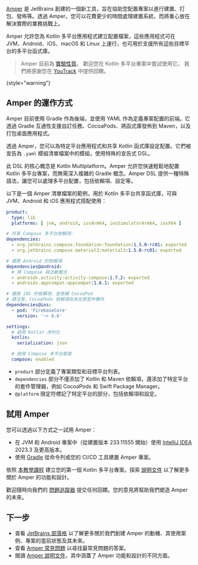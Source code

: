 [//]: # (title: 使用 Amper 進行專案配置)

[Amper](https://github.com/JetBrains/amper/tree/HEAD) 是 JetBrains 創建的一個新工具，旨在協助您配置專案以進行建置、打包、發佈等。透過 Amper，您可以花費更少的時間處理建置系統，而將重心放在解決實際的業務挑戰上。

Amper 允許您為 Kotlin 多平台應用程式建立配置檔案，這些應用程式可在 JVM、Android、iOS、macOS 和 Linux 上運行，也可用於支援所有這些目標平台的多平台函式庫。

> Amper 目前為 [實驗性質](supported-platforms.md#general-kotlin-stability-levels)。
> 歡迎您在 Kotlin 多平台專案中嘗試使用它。
> 我們將感謝您在 [YouTrack](https://youtrack.jetbrains.com/issues/AMPER) 中提供回饋。
>
{style="warning"}

## Amper 的運作方式

Amper 目前使用 Gradle 作為後端，並使用 YAML 作為定義專案配置的前端。它透過 Gradle 互通性支援自訂任務、CocoaPods、將函式庫發佈到 Maven，以及打包桌面應用程式。

透過 Amper，您可以為特定平台應用程式和共享 Kotlin 函式庫設定配置。它們被宣告為 `.yaml` 模組清單檔案中的模組，使用特殊的宣告式 DSL。

此 DSL 的核心概念是 Kotlin Multiplatform。Amper 允許您快速輕鬆地配置 Kotlin 多平台專案，而無需深入複雜的 Gradle 概念。Amper DSL 提供一種特殊語法，讓您可以處理多平台配置，包括依賴項、設定等。

以下是一個 Amper 清單檔案的範例，用於 Kotlin 多平台共享函式庫，可與 JVM、Android 和 iOS 應用程式搭配使用：

```yaml
product:
  type: lib
  platforms: [ jvm, android, iosArm64, iosSimulatorArm64, iosX64 ]

# 共享 Compose 多平台依賴項:
dependencies:
  - org.jetbrains.compose.foundation:foundation:1.5.0-rc01: exported
  - org.jetbrains.compose.material3:material3:1.5.0-rc01: exported

# 僅限 Android 的依賴項  
dependencies@android:
  # 將 Compose 與活動整合
  - androidx.activity:activity-compose:1.7.2: exported
  - androidx.appcompat:appcompat:1.6.1: exported

# 僅限 iOS 的依賴項，並依賴 CocoaPod
# 請注意，CocoaPods 依賴項尚未在原型中實作
dependencies@ios:
  - pod: 'FirebaseCore'
    version: '~> 6.6'

settings:
  # 啟用 Kotlin 序列化
  kotlin:
    serialization: json

  # 啟用 Compose 多平台框架
  compose: enabled
```

* `product` 部分定義了專案類型和目標平台列表。
* `dependencies` 部分不僅添加了 Kotlin 和 Maven 依賴項，還添加了特定平台的套件管理器，例如 CocoaPods 和 Swift Package Manager。
* `@platform` 限定符標記了特定平台的部分，包括依賴項和設定。

## 試用 Amper

您可以透過以下方式之一試用 Amper：

* 在 JVM 和 Android 專案中（從建置版本 233.11555 開始）使用 [IntelliJ IDEA](https://www.jetbrains.com/idea/nextversion/) 2023.3 及更高版本。
* 使用 [Gradle](https://docs.gradle.org/current/userguide/userguide.html) 從命令列或您的 CI/CD 工具建置 Amper 專案。

依照 [本教學課程](https://github.com/JetBrains/amper/tree/HEAD/docs/Tutorial.md) 建立您的第一個 Kotlin 多平台專案。探索 [說明文件](https://github.com/JetBrains/amper/tree/HEAD/docs/Documentation.md) 以了解更多關於 Amper 的功能和設計。

歡迎隨時向我們的 [問題追蹤器](https://youtrack.jetbrains.com/issues/AMPER) 提交任何回饋。您的意見將幫助我們塑造 Amper 的未來。

## 下一步

* 查看 [JetBrains 部落格](https://blog.jetbrains.com/blog/2023/11/09/amper-improving-the-build-tooling-user-experience) 以了解更多關於我們創建 Amper 的動機、其使用案例、專案的當前狀態及其未來。
* 查看 [Amper 常見問題](https://github.com/JetBrains/amper/tree/HEAD/docs/FAQ.md) 以尋找最常見問題的答案。
* 閱讀 [Amper 說明文件](https://github.com/JetBrains/amper/tree/HEAD/docs/Documentation.md)，其中涵蓋了 Amper 功能和設計的不同方面。